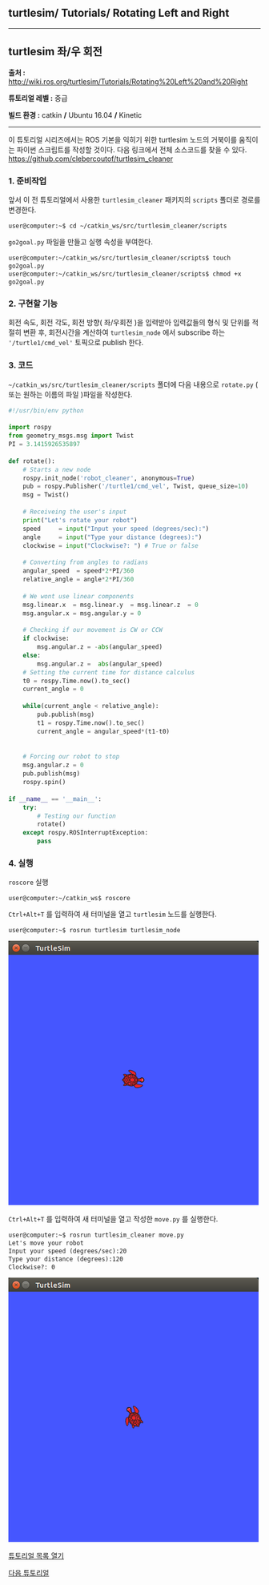 ## turtlesim/ Tutorials/ Rotating Left and Right



---

## turtlesim 좌/우 회전

**출처 :**  <http://wiki.ros.org/turtlesim/Tutorials/Rotating%20Left%20and%20Right>

**튜토리얼 레벨 :**  중급

**빌드 환경 :**  catkin **/** Ubuntu 16.04 **/** Kinetic

---

이 튜토리얼 시리즈에서는 ROS 기본을 익히기 위한 turtlesim 노드의 거북이를 움직이는 파이썬 스크립트를 작성할 것이다. 다음 링크에서 전체 소스코드를 찾을 수 있다. <https://github.com/clebercoutof/turtlesim_cleaner>



### 1. 준비작업

앞서 이 전 튜토리얼에서 사용한  `turtlesim_cleaner` 패키지의 `scripts` 폴더로 경로를 변경한다.

```
user@computer:~$ cd ~/catkin_ws/src/turtlesim_cleaner/scripts
```

`go2goal.py` 파일을 만들고 실행 속성을 부여한다. 

```
user@computer:~/catkin_ws/src/turtlesim_cleaner/scripts$ touch go2goal.py
user@computer:~/catkin_ws/src/turtlesim_cleaner/scripts$ chmod +x go2goal.py
```



### 2. 구현할 기능

회전 속도, 회전 각도, 회전 방향( 좌/우회전 )을 입력받아 입력값들의 형식 및 단위를 적절히 변환 후, 회전시간을 계산하여  `turtlesim_node` 에서 subscribe 하는 `'/turtle1/cmd_vel'` 토픽으로 publish 한다.



### 3. 코드

`~/catkin_ws/src/turtlesim_cleaner/scripts` 폴더에 다음 내용으로  `rotate.py` ( 또는 원하는 이름의 파일 )파일을 작성한다.

```python
#!/usr/bin/env python

import rospy
from geometry_msgs.msg import Twist
PI = 3.1415926535897

def rotate():
    # Starts a new node
    rospy.init_node('robot_cleaner', anonymous=True)
    pub = rospy.Publisher('/turtle1/cmd_vel', Twist, queue_size=10)
    msg = Twist()

    # Receiveing the user's input
    print("Let's rotate your robot")
    speed     = input("Input your speed (degrees/sec):")
    angle     = input("Type your distance (degrees):")
    clockwise = input("Clockwise?: ") # True or false

    # Converting from angles to radians
    angular_speed  = speed*2*PI/360
    relative_angle = angle*2*PI/360

    # We wont use linear components
    msg.linear.x  = msg.linear.y  = msg.linear.z  = 0
    msg.angular.x = msg.angular.y = 0

    # Checking if our movement is CW or CCW
    if clockwise:
        msg.angular.z = -abs(angular_speed)
    else:
        msg.angular.z =  abs(angular_speed)
    # Setting the current time for distance calculus
    t0 = rospy.Time.now().to_sec()
    current_angle = 0

    while(current_angle < relative_angle):
        pub.publish(msg)
        t1 = rospy.Time.now().to_sec()
        current_angle = angular_speed*(t1-t0)


    # Forcing our robot to stop
    msg.angular.z = 0
    pub.publish(msg)
    rospy.spin()

if __name__ == '__main__':
    try:
        # Testing our function
        rotate()
    except rospy.ROSInterruptException:
        pass
```



### 4. 실행

`roscore` 실행

```
user@computer:~/catkin_ws$ roscore
```



`Ctrl+Alt+T` 를 입력하여 새 터미널을 열고 `turtlesim` 노드를 실행한다.

```
user@computer:~$ rosrun turtlesim turtlesim_node
```

![](../img/rotate_py_1.png)



`Ctrl+Alt+T` 를 입력하여 새 터미널을 열고 작성한  `move.py` 를 실행한다. 

```
user@computer:~$ rosrun turtlesim_cleaner move.py
Let's move your robot
Input your speed (degrees/sec):20
Type your distance (degrees):120
Clockwise?: 0
```

![](../img/rotate_py_2.png)



[튜토리얼 목록 열기](../README.md)

[다음 튜토리얼]()







